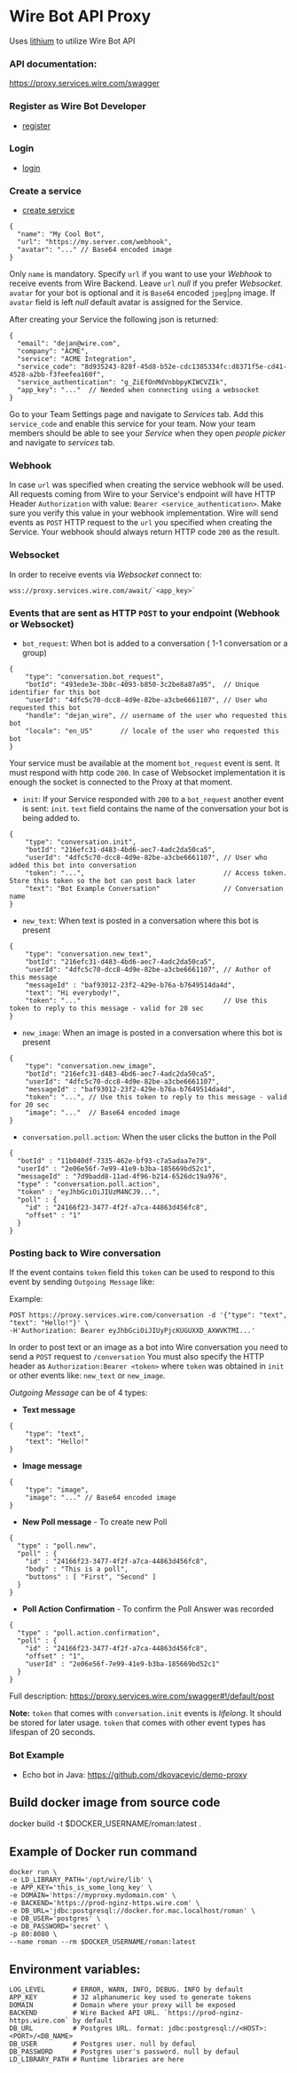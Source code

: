 # Wire Bot API Proxy
Uses [lithium](https://github.com/wireapp/lithium) to utilize Wire Bot API

### API documentation:
https://proxy.services.wire.com/swagger

### Register as Wire Bot Developer
 - [register](https://proxy.services.wire.com/swagger#!/default/register)

### Login
 - [login](https://proxy.services.wire.com/swagger#!/default/login)

### Create a service
 - [create service](https://proxy.services.wire.com/swagger#!/default/create)

```
{
  "name": "My Cool Bot",
  "url": "https://my.server.com/webhook",
  "avatar": "..." // Base64 encoded image 
}
```

Only `name` is mandatory. Specify `url` if you want to use your _Webhook_ to receive events from Wire Backend.
Leave `url` _null_ if you prefer _Websocket_. `avatar` for your bot is optional and it is `Base64` encoded `jpeg`|`png` image. If
`avatar` field is left _null_ default avatar is assigned for the Service.

After creating your Service the following json is returned:
```
{
  "email": "dejan@wire.com",
  "company": "ACME",
  "service": "ACME Integration",
  "service_code": "8d935243-828f-45d8-b52e-cdc1385334fc:d8371f5e-cd41-4528-a2bb-f3feefea160f",
  "service_authentication": "g_ZiEfOnMdVnbbpyKIWCVZIk",
  "app_key": "..."  // Needed when connecting using a websocket
}
```

Go to your Team Settings page and navigate to _Services_ tab. Add this `service_code` and enable this service for your team.
Now your team members should be able to see your _Service_ when they open _people picker_ and navigate to _services_ tab.

### Webhook
In case `url` was specified when creating the service webhook will be used. All requests coming from Wire to your
Service's endpoint will have HTTP Header `Authorization` with value:
 `Bearer <service_authentication>`. Make sure you verify this value in your webhook implementation.
Wire will send events as `POST` HTTP request to the `url` you specified when creating the Service.
Your webhook should always return HTTP code `200` as the result.

### Websocket
In order to receive events via _Websocket_ connect to:

```
wss://proxy.services.wire.com/await/`<app_key>`
```

### Events that are sent as HTTP `POST` to your endpoint (Webhook or Websocket)

- `bot_request`: When bot is added to a conversation ( 1-1 conversation or a group)
```
{
    "type": "conversation.bot_request",
    "botId": "493ede3e-3b8c-4093-b850-3c2be8a87a95",  // Unique identifier for this bot
    "userId": "4dfc5c70-dcc8-4d9e-82be-a3cbe6661107", // User who requested this bot
    "handle": "dejan_wire", // username of the user who requested this bot
    "locale": "en_US"       // locale of the user who requested this bot
}
```

Your service must be available at the moment `bot_request` event is sent. It must respond with http code `200`.
 In case of Websocket implementation it is enough the socket is connected to the Proxy at that moment.

- `init`: If your Service responded with `200` to a `bot_request` another event is sent: `init`.
`text` field contains the name of the conversation your bot is being added to.
```
{
    "type": "conversation.init",
    "botId": "216efc31-d483-4bd6-aec7-4adc2da50ca5",
    "userId": "4dfc5c70-dcc8-4d9e-82be-a3cbe6661107", // User who added this bot into conversation
    "token": "...",                                   // Access token. Store this token so the bot can post back later
    "text": "Bot Example Conversation"                // Conversation name
}
```

- `new_text`: When text is posted in a conversation where this bot is present
```
{
    "type": "conversation.new_text",
    "botId": "216efc31-d483-4bd6-aec7-4adc2da50ca5",
    "userId": "4dfc5c70-dcc8-4d9e-82be-a3cbe6661107", // Author of this message
    "messageId" : "baf93012-23f2-429e-b76a-b7649514da4d",
    "text": "Hi everybody!",
    "token": "..."                                    // Use this token to reply to this message - valid for 20 sec
}
```
- `new_image`: When an image is posted in a conversation where this bot is present

```
{
    "type": "conversation.new_image",
    "botId": "216efc31-d483-4bd6-aec7-4adc2da50ca5",
    "userId": "4dfc5c70-dcc8-4d9e-82be-a3cbe6661107", 
    "messageId" : "baf93012-23f2-429e-b76a-b7649514da4d",
    "token": "...", // Use this token to reply to this message - valid for 20 sec
    "image": "..."  // Base64 encoded image
}
```

- `conversation.poll.action`: When the user clicks the button in the Poll

```
{
  "botId" : "11b040df-7335-462e-bf93-c7a5adaa7e79",
  "userId" : "2e06e56f-7e99-41e9-b3ba-185669bd52c1",
  "messageId" : "7d9badd8-11ad-4f96-b214-6526dc19a976",
  "type" : "conversation.poll.action",
  "token" : "eyJhbGciOiJIUzM4NCJ9...",
  "poll" : {
    "id" : "24166f23-3477-4f2f-a7ca-44863d456fc8",
    "offset" : "1"
  }
}
```
### Posting back to Wire conversation

If the event contains `token` field this `token` can be used to respond to this event by sending `Outgoing Message` like:

Example:
```
POST https://proxy.services.wire.com/conversation -d '{"type": "text", "text": "Hello!"}' \
-H'Authorization: Bearer eyJhbGciOiJIUyPjcKUGUXXD_AXWVKTMI...'
```

In order to post text or an image as a bot into Wire conversation you need to send a `POST` request to `/conversation`
You must also specify the HTTP header as `Authorization:Bearer <token>` where `token` was obtained in `init` or other events
 like: `new_text` or `new_image`.

_Outgoing Message_ can be of 4 types:
- **Text message**
```
{
    "type": "text",
    "text": "Hello!"
}
```

- **Image message**
```
{
    "type": "image",
    "image": "..." // Base64 encoded image
}     
```

- **New Poll message** - To create new Poll
```
{
  "type" : "poll.new",
  "poll" : {
    "id" : "24166f23-3477-4f2f-a7ca-44863d456fc8",
    "body" : "This is a poll",
    "buttons" : [ "First", "Second" ]
  }
}
```   

- **Poll Action Confirmation** - To confirm the Poll Answer was recorded
```
{
  "type" : "poll.action.confirmation",
  "poll" : {
    "id" : "24166f23-3477-4f2f-a7ca-44863d456fc8",
    "offset" : "1",
    "userId" : "2e06e56f-7e99-41e9-b3ba-185669bd52c1"
  }
}
```
Full description: https://proxy.services.wire.com/swagger#!/default/post

**Note:** `token` that comes with `conversation.init` events is _lifelong_. It should be stored for later usage. `token`
 that comes with other event types has lifespan of 20 seconds.

### Bot Example
- Echo bot in Java: https://github.com/dkovacevic/demo-proxy

## Build docker image from source code
docker build -t $DOCKER_USERNAME/roman:latest .

## Example of Docker run command
```
docker run \     
-e LD_LIBRARY_PATH='/opt/wire/lib' \
-e APP_KEY='this_is_some_long_key' \  
-e DOMAIN='https://myproxy.mydomain.com' \  
-e BACKEND='https://prod-nginz-https.wire.com' \  
-e DB_URL='jdbc:postgresql://docker.for.mac.localhost/roman' \
-e DB_USER='postgres' \ 
-e DB_PASSWORD='secret' \
-p 80:8080 \
--name roman --rm $DOCKER_USERNAME/roman:latest
```                          

## Environment variables:

```         
LOG_LEVEL       # ERROR, WARN, INFO, DEBUG. INFO by default 
APP_KEY         # 32 alphanumeric key used to generate tokens 
DOMAIN          # Domain where your proxy will be exposed 
BACKEND         # Wire Backed API URL. `https://prod-nginz-https.wire.com` by default 
DB_URL          # Postgres URL. format: jdbc:postgresql://<HOST>:<PORT>/<DB_NAME>  
DB_USER         # Postgres user. null by defaul
DB_PASSWORD     # Postgres user's password. null by defaul  
LD_LIBRARY_PATH # Runtime libraries are here
```
